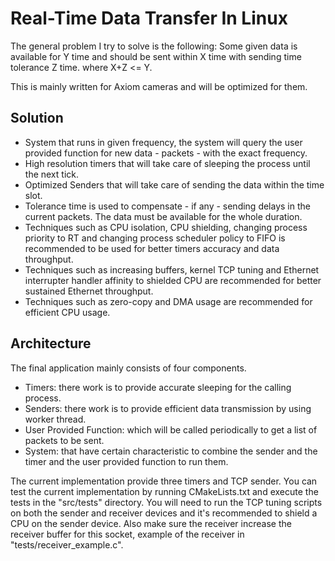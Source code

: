 # Real-Time Data Transfer In Linux
The general problem I try to solve is the following:
Some given data is available for Y time and should be sent within X time with sending time tolerance Z time. where X+Z <= Y.

This is mainly written for Axiom cameras and will be optimized for them.

## Solution
- System that runs in given frequency, the system will query the user provided function for new data - packets - with the exact frequency.
- High resolution timers that will take care of sleeping the process until the next tick.
- Optimized Senders that will take care of sending the data within the time slot.
- Tolerance time is used to compensate - if any - sending delays in the current packets. The data must be available for the whole duration.
- Techniques such as CPU isolation, CPU shielding, changing process priority to RT and changing process scheduler policy to FIFO is recommended to be used for better timers accuracy and data throughput.
- Techniques such as increasing buffers, kernel TCP tuning and Ethernet interrupter handler affinity to shielded CPU are recommended for better sustained Ethernet throughput.
- Techniques such as zero-copy and DMA usage are recommended for efficient CPU usage.

## Architecture
The final application mainly consists of four components.
- Timers: there work is to provide accurate sleeping for the calling process.
- Senders: there work is to provide efficient data transmission by using worker thread.
- User Provided Function: which will be called periodically to get a list of packets to be sent.
- System: that have certain characteristic to combine the sender and the timer and the user provided function to run them.

The current implementation provide three timers and TCP sender.
You can test the current implementation by running CMakeLists.txt and execute the tests in the "src/tests" directory.
You will need to run the TCP tuning scripts on both the sender and receiver devices and it's recommended to shield a CPU on the sender device. Also make sure the receiver increase the receiver buffer for this socket, example of the receiver in "tests/receiver_example.c".
